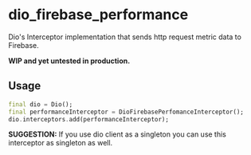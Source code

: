 # dio_firebase_performance

Dio's Interceptor implementation that sends http request metric data to Firebase.

__WIP and yet untested in production.__

## Usage

```dart
final dio = Dio();
final performanceInterceptor = DioFirebasePerfomanceInterceptor();
dio.interceptors.add(performanceInterceptor);
```

__SUGGESTION:__ If you use dio client as a singleton you can use this interceptor as singleton as well.